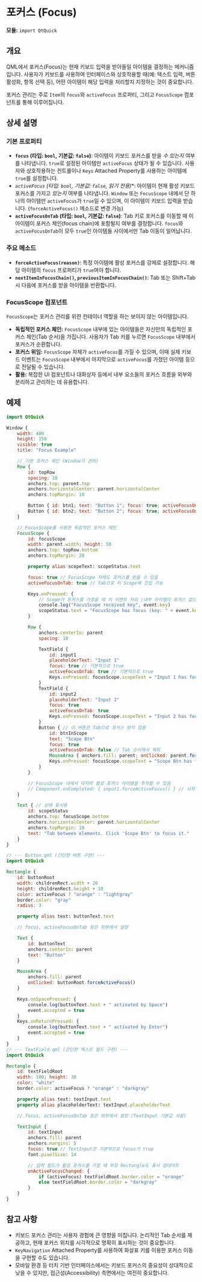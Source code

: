 # 포커스 (Focus)

**모듈:** `import QtQuick`

## 개요

QML에서 포커스(Focus)는 현재 키보드 입력을 받아들일 아이템을 결정하는 메커니즘입니다. 사용자가 키보드를 사용하여 인터페이스와 상호작용할 때(예: 텍스트 입력, 버튼 활성화, 항목 선택 등), 어떤 아이템이 해당 입력을 처리할지 지정하는 것이 중요합니다.

포커스 관리는 주로 `Item`의 `focus`와 `activeFocus` 프로퍼티, 그리고 `FocusScope` 컴포넌트를 통해 이루어집니다.

## 상세 설명

### 기본 프로퍼티

*   **`focus` (타입: `bool`, 기본값: `false`)**: 아이템이 키보드 포커스를 받을 *수 있는지* 여부를 나타냅니다. `true`로 설정된 아이템만 `activeFocus` 상태가 될 수 있습니다. 사용자와 상호작용하는 컨트롤이나 `Keys` Attached Property를 사용하는 아이템에 `true`를 설정합니다.
*   **`activeFocus` (타입: `bool`, 기본값: `false`, 읽기 전용*)**: 아이템이 현재 활성 키보드 포커스를 가지고 *있는지* 여부를 나타냅니다. `Window` 또는 `FocusScope` 내에서 단 하나의 아이템만 `activeFocus`가 `true`일 수 있으며, 이 아이템이 키보드 입력을 받습니다. (`forceActiveFocus()` 메소드로 변경 가능)
*   **`activeFocusOnTab` (타입: `bool`, 기본값: `false`)**: Tab 키로 포커스를 이동할 때 이 아이템이 포커스 체인(focus chain)에 포함될지 여부를 결정합니다. `focus`와 `activeFocusOnTab`이 모두 `true`인 아이템들 사이에서만 Tab 이동이 일어납니다.

### 주요 메소드

*   **`forceActiveFocus(reason)`**: 특정 아이템에 활성 포커스를 강제로 설정합니다. 해당 아이템의 `focus` 프로퍼티가 `true`여야 합니다.
*   **`nextItemInFocusChain()`, `previousItemInFocusChain()`**: Tab 또는 Shift+Tab 시 다음에 포커스를 받을 아이템을 반환합니다.

### FocusScope 컴포넌트

`FocusScope`는 포커스 관리를 위한 컨테이너 역할을 하는 보이지 않는 아이템입니다.

*   **독립적인 포커스 체인:** `FocusScope` 내부에 있는 아이템들은 자신만의 독립적인 포커스 체인(Tab 순서)을 가집니다. 사용자가 Tab 키를 누르면 `FocusScope` 내부에서 포커스가 순환합니다.
*   **포커스 위임:** `FocusScope` 자체가 `activeFocus`를 가질 수 있으며, 이때 실제 키보드 이벤트는 `FocusScope` 내부에서 마지막으로 `activeFocus`를 가졌던 아이템 등으로 전달될 수 있습니다.
*   **활용:** 복잡한 UI 컴포넌트나 대화상자 등에서 내부 요소들의 포커스 흐름을 외부와 분리하고 관리하는 데 유용합니다.

## 예제

```qml
import QtQuick

Window {
    width: 400
    height: 150
    visible: true
    title: "Focus Example"

    // 기본 포커스 체인 (Window가 관리)
    Row {
        id: topRow
        spacing: 10
        anchors.top: parent.top
        anchors.horizontalCenter: parent.horizontalCenter
        anchors.topMargin: 10

        Button { id: btn1; text: "Button 1"; focus: true; activeFocusOnTab: true }
        Button { id: btn2; text: "Button 2"; focus: true; activeFocusOnTab: true }
    }

    // FocusScope를 사용한 독립적인 포커스 체인
    FocusScope {
        id: focusScope
        width: parent.width; height: 50
        anchors.top: topRow.bottom
        anchors.topMargin: 20

        property alias scopeText: scopeStatus.text

        focus: true // FocusScope 자체도 포커스를 받을 수 있음
        activeFocusOnTab: true // Tab으로 이 Scope에 진입 가능

        Keys.onPressed: {
            // Scope가 포커스를 가졌을 때 키 이벤트 처리 (내부 아이템이 포커스 없으면)
            console.log("FocusScope received key", event.key)
            scopeStatus.text = "FocusScope has focus (key: " + event.key + ")"
        }

        Row {
            anchors.centerIn: parent
            spacing: 10

            TextField {
                id: input1
                placeholderText: "Input 1"
                focus: true // 기본적으로 true
                activeFocusOnTab: true // 기본적으로 true
                Keys.onPressed: focusScope.scopeText = "Input 1 has focus"
            }
            TextField {
                id: input2
                placeholderText: "Input 2"
                focus: true
                activeFocusOnTab: true
                Keys.onPressed: focusScope.scopeText = "Input 2 has focus"
            }
            Button { // 이 버튼은 Tab으로 포커스 받지 않음
                id: btnInScope
                text: "Scope Btn"
                focus: true
                activeFocusOnTab: false // Tab 순서에서 제외
                MouseArea { anchors.fill: parent; onClicked: parent.forceActiveFocus() }
                Keys.onPressed: focusScope.scopeText = "Scope Btn has focus"
            }
        }

        // FocusScope 내에서 마지막 활성 포커스 아이템을 추적할 수 있음
        // Component.onCompleted: { input1.forceActiveFocus() } // 시작 시 input1에 포커스
    }

    Text { // 상태 표시용
        id: scopeStatus
        anchors.top: focusScope.bottom
        anchors.horizontalCenter: parent.horizontalCenter
        anchors.topMargin: 10
        text: "Tab between elements. Click 'Scope Btn' to focus it."
    }
}

// --- Button.qml (간단한 버튼 구현) ---
import QtQuick

Rectangle {
    id: buttonRoot
    width: childrenRect.width + 20
    height: childrenRect.height + 10
    color: activeFocus ? "orange" : "lightgray"
    border.color: "gray"
    radius: 3

    property alias text: buttonText.text

    // focus, activeFocusOnTab 등은 외부에서 설정

    Text {
        id: buttonText
        anchors.centerIn: parent
        text: "Button"
    }

    MouseArea {
        anchors.fill: parent
        onClicked: buttonRoot.forceActiveFocus()
    }

    Keys.onSpacePressed: {
        console.log(buttonText.text + " activated by Space")
        event.accepted = true
    }
    Keys.onReturnPressed: {
        console.log(buttonText.text + " activated by Enter")
        event.accepted = true
    }
}
// --- TextField.qml (간단한 텍스트 필드 구현) ---
import QtQuick

Rectangle {
    id: textFieldRoot
    width: 100; height: 30
    color: "white"
    border.color: activeFocus ? "orange" : "darkgray"

    property alias text: textInput.text
    property alias placeholderText: textInput.placeholderText

    // focus, activeFocusOnTab 등은 외부에서 설정 (TextInput 기본값 사용)

    TextInput {
        id: textInput
        anchors.fill: parent
        anchors.margins: 5
        focus: true // TextInput은 기본적으로 focus가 true
        font.pixelSize: 14

        // 입력 필드가 활성 포커스를 가질 때 부모 Rectangle도 표시 업데이트
        onActiveFocusChanged: {
            if (activeFocus) textFieldRoot.border.color = "orange"
            else textFieldRoot.border.color = "darkgray"
        }
    }
}

```

## 참고 사항

*   키보드 포커스 관리는 사용자 경험에 큰 영향을 미칩니다. 논리적인 Tab 순서를 제공하고, 현재 포커스 위치를 시각적으로 명확히 표시하는 것이 중요합니다.
*   `KeyNavigation` Attached Property를 사용하여 화살표 키를 이용한 포커스 이동을 구현할 수도 있습니다.
*   모바일 환경 등 터치 기반 인터페이스에서는 키보드 포커스의 중요성이 상대적으로 낮을 수 있지만, 접근성(Accessibility) 측면에서는 여전히 중요합니다. 